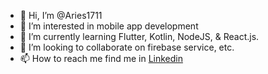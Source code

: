 - 👋 Hi, I’m @Aries1711
- 👀 I’m interested in mobile app development
- 🌱 I’m currently learning Flutter, Kotlin, NodeJS, & React.js. 
- 💞️ I’m looking to collaborate on firebase service, etc.
- 📫 How to reach me find me in [Linkedin](https://www.linkedin.com/in/arisqi-setyawan-devstack17)

<!---
Aries1711/Aries1711 is a ✨ special ✨ repository because its `README.md` (this file) appears on your GitHub profile.
You can click the Preview link to take a look at your changes.
--->
